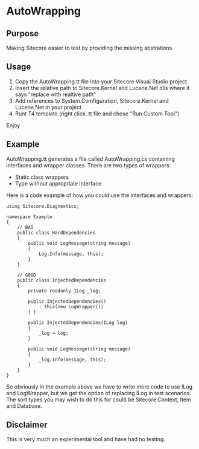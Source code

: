 AutoWrapping
============

Purpose
-------

Making Sitecore easier to test by providing the missing abstrations.

Usage
-----

1. Copy the AutoWrapping.tt file into your Sitecore Visual Studio project
2. Insert the relative path to Sitecore.Kernel and Lucene.Net dlls where it says "replace with realtive path"
3. Add references to System.Comfiguration, Sitecore.Kernel and Lucene.Net in your project
4. Runt T4 template (right click .tt file and chose "Run Custom Tool")
 
Enjoy

Example
-------

AutoWrapping.tt generates a file called AutoWrapping.cs containing interfaces and wrapper classes. There are two types of wrappers:

- Static class wrappers
- Type without appropriate interface

Here is a code example of how you could use the interfaces and wrappers:

    using Sitecore.Diagnostics;

    namespace Example
    {
        // BAD
        public class HardDependencies
        {
            public void LogMessage(string message)
            {
                Log.Info(message, this);
            }
        }

        // GOOD
        public class InjectedDependencies
        {
            private readonly ILog _log; 

            public InjectedDependencies()
                : this(new LogWrapper())
            { }

            public InjectedDependencies(ILog log)
            {
                _log = log;
            }

            public void LogMessage(string message)
            {
                _log.Info(message, this);
            }
        }
    }

So obviously in the example above we have to write more code to use ILog and LogWrapper, but we get the option of replacing ILog in test scenarios. The sort types you may wish to do this for could be Sitecore.Context, Item and Database.

Disclaimer
----------

This is very much an experimental tool and have had no testing.
